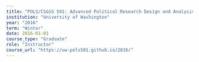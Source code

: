 ```yaml
---
title: "POLS/CS&SS 501: Advanced Political Research Design and Analysis"
institution: "University of Washington"
year: "2016"
term: "Winter"
date: 2016-01-01
course_type: "Graduate"
role: "Instructor"
course_url: "https://uw-pols501.github.io/2016/"
---
```

